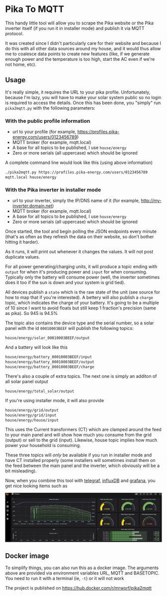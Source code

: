 # Pika To MQTT

This handy little tool will allow you to scrape the Pika website or the Pika inverter itself (if you run it in installer mode) and publish it via MQTT protocol.

It was created since I didn't particularly care for their website and because I do this with all other data sources around my house, and it would thus allow me to coalesce data points to create new features (like, if we generate enough power and the temperature is too high, start the AC even if we're not home, etc).

## Usage

It's really simple, it requires the URL to your pika profile. Unfortunately, because I'm lazy, you will have to make your solar system public so no login is required to access the details. Once this has been done, you "simply" run `pika2mqtt.py` with the following parameters:

### With the public profile information

- url to your profile (for example, https://profiles.pika-energy.com/users/0123456789)
- MQTT broker (for example, mqtt.local)
- A base for all topics to be published, I use `house/energy`
- Zero or more serials (all uppercase) which should be ignored

A complete command line would look like this (using above information)

```
./pika2mqtt.py https://profiles.pika-energy.com/users/0123456789 mqtt.local house/energy
```

### With the Pika inverter in installer mode

- url to your inverter, simply the IP/DNS name of it (for example, http://my-inverter.domain.net)
- MQTT broker (for example, mqtt.local)
- A base for all topics to be published, I use `house/energy`
- Zero or more serials (all uppercase) which should be ignored

Once started, the tool and begin polling the JSON endpoints every minute (that's as often as they refresh the data on their website, so don't bother hitting it harder).

As it runs, it will print out whenever it changes the values. It will not post duplicate values.

For all power generating/charging units, it will produce a topic ending with `output` for when it's producing power and `input` for when consuming. Typically only the battery will consume power (well, the inverter sometimes does it too if the sun is down and your system is grid tied).

All devices publish a `state` which is the raw state of the unit (see source for how to map that if you're interested). A bettery will also publish a `charge` topic, which indicates the charge of your battery. It's going to be a multiple of 10 since I want to avoid floats but still keep 1 fraction's precision (same as pika). So 945 is 94.5%

The topic also contains the device type and the serial number, so a solar panel with the id `00010003BEEF` will publish the following topics:

```
house/energy/solar_00010003BEEF/output
```

And a battery will look like this

```
house/energy/battery_00010003BEEF/input
house/energy/battery_00010003BEEF/output
house/energy/battery_00010003BEEF/charge
```

There's also a couple of extra topics. The next one is simply an additon of all solar panel output

```
house/energy/total_solar/output
```

If you're using installer mode, it will also provide
```
house/energy/grid/output
house/energy/grid/input
house/energy/house/input
```

This uses the Current transformers (CT) which are clamped around the feed to your main panel and will show how much you consume from the grid (output) or sell to the grid (input). Likewise, house topic implies how much power your household is consuming.

These three topics will *only* be available if you run in installer mode and have CT installed properly (some installers will sometimes install them on the feed between the main panel and the inverter, which obviously will be a bit misleading).

Now, when you combine this tool with [telegraf](https://www.influxdata.com/time-series-platform/telegraf/ "telegraf"), [influxDB](https://www.influxdata.com/products/influxdb-overview/ "influxDB") and [grafana](https://grafana.com/ "grafana"), you get nice looking items such as

![grafana scrennshot](images/grafana.png "Grafana screenshot")

## Docker image

To simplify things, you can also run this as a docker image. The arguments above are provided via environment variables URL, MQTT and BASETOPIC. You need to run it with a terminal (ie, `-t`) or it will not work

The project is published on https://hub.docker.com/r/mrworf/pika2mqtt
